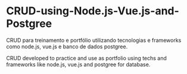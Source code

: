 # CRUD-using-Node.js-Vue.js-and-Postgree
CRUD para treinamento e portfólio utilizando tecnologias e frameworks como node.js, vue.js e banco de dados postgree.


CRUD developed to practice and use as portfolio using techs and frameworks like node.js, vue.js and postgree for database.